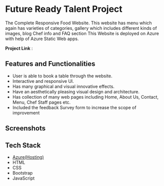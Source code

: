 # Future Ready Talent Project

The Complete Responsive Food Website. This website has menu which again has varieties of categories, gallery which includes different kinds of images, blog Chef info and FAQ section
This Website is deployed on Azure with help of Azure Static Web apps.

**Project Link** : 

## Features and Functionalities

- User is able to book a table through the website.
- Interactive and responsive UI.
- Has many graphical and visual innovative effects.
- Have an aesthetically pleasing visual design and architecture.
- Has collection of many web pages including Home, About Us, Contact, Menu, Chef Staff pages etc.
- Included the feedback Survey form to increase the scope of improvement 

## Screenshots



## Tech Stack

- [Azure(Hosting)](https://azure.microsoft.com/en-in/features/azure-portal/)
- HTML
- CSS
- Bootstrap
- JavaScript
